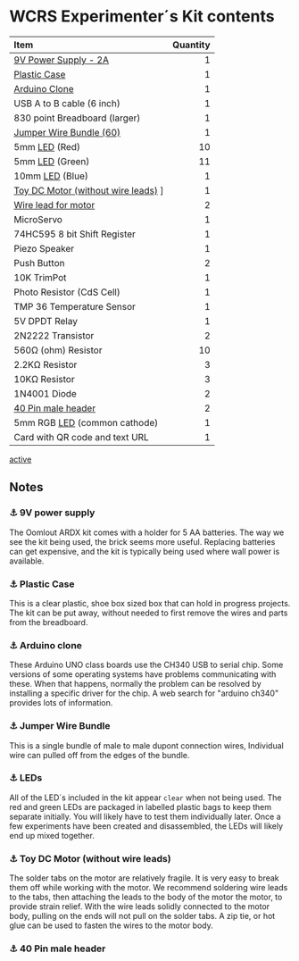 # WCRS Experimenter´s Kit contents

| Item | Quantity |
| :--- | ---: |
| [9V Power Supply - 2A](#note_brick) | 1 |
| [Plastic Case](#note_case) | 1 |
| [Arduino Clone](#note_clone) | 1 |
| USB A to B cable (6 inch) | 1 |
| 830 point Breadboard (larger) | 1 |
| [Jumper Wire Bundle (60)](#note_wire) | 1 |
| 5mm [LED](#note_led) (Red) | 10 |
| 5mm [LED](#note_led) (Green) | 11 |
| 10mm [LED](#note_led) (Blue) | 1 |
| [Toy DC Motor (without wire leads)](#note_motor1) ] | 1 |
| [Wire lead for motor](#note_motor1) | 2 |
| MicroServo | 1 |
| 74HC595 8 bit Shift Register | 1 |
| Piezo Speaker | 1 |
| Push Button | 2 |
| 10K TrimPot | 1 |
| Photo Resistor (CdS Cell) | 1 |
| TMP 36 Temperature Sensor | 1 |
| 5V DPDT Relay | 1 |
| 2N2222 Transistor | 2 |
| 560Ω (ohm) Resistor | 10 |
| 2.2KΩ Resistor | 3 |
| 10KΩ Resistor | 3 |
| 1N4001 Diode | 2 |
| [40 Pin male header](#note_header) | 2 |
| 5mm RGB [LED](#note_led) (common cathode) | 1 |
| Card with QR code and text URL | 1 |

[active](#link_active)

## Notes

### <a name="note_brick">⚓</a> 9V power supply

The Oomlout ARDX kit comes with a holder for 5 AA batteries.  The way we see the kit being used, the brick seems more useful.  Replacing batteries can get expensive, and the kit is typically being used where wall power is available.

### <a name="note_case">⚓</a> Plastic Case

This is a clear plastic, shoe box sized box that can hold in progress projects.  The kit can be put away, without needed to first remove the wires and parts from the breadboard.

### <a name="note_clone">⚓</a> Arduino clone

These Arduino UNO class boards use the CH340 USB to serial chip.  Some versions of some operating systems have problems communicating with these.  When that happens, normally the problem can be resolved by installing a specific driver for the chip.  A web search for "arduino ch340" provides lots of information.

### <a name="note_wire">⚓</a> Jumper Wire Bundle

This is a single bundle of male to male dupont connection wires,  Individual wire can pulled off from the edges of the bundle.

### <a name="note_led">⚓</a> LEDs

All of the LED´s included in the kit appear `clear` when not being used.  The red and green LEDs are packaged in labelled plastic bags to keep them separate initially.  You will likely have to test them individually later.  Once a few experiments have been created and disassembled, the LEDs will likely end up mixed together.

### <a name="note_motor1">⚓</a> Toy DC Motor (without wire leads)

The solder tabs on the motor are relatively fragile.  It is very easy to break them off while working with the motor.  We recommend soldering wire leads to the tabs, then attaching the leads to the body of the motor the motor, to provide strain relief.  With the wire leads solidly connected to the motor body, pulling on the ends will not pull on the solder tabs.  A zip tie, or hot glue can be used to fasten the wires to the motor body.

### <a name="note_header1">⚓</a> 40 Pin male header
